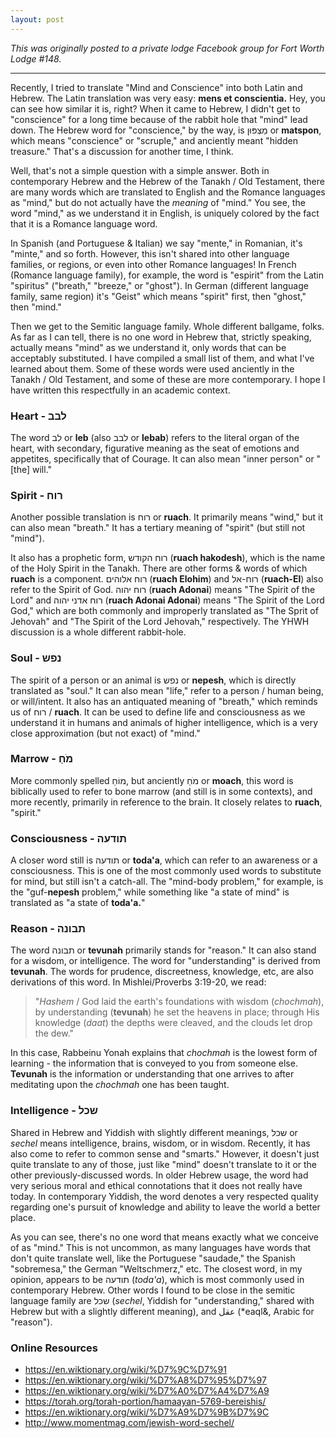 ```yaml
---
layout: post
---
```

*This was originally posted to a private lodge Facebook group for Fort Worth Lodge #148.*

* * *

Recently, I tried to translate "Mind and Conscience" into both Latin and Hebrew. The Latin translation was very easy: **mens et conscientia.** Hey, you can see how similar it is, right? When it came to Hebrew, I didn't get to "conscience" for a long time because of the rabbit hole that "mind" lead down. The Hebrew word for "conscience," by the way, is מַצְפּוּן or **matspon**, which means "conscience" or "scruple," and anciently meant "hidden treasure." That's a discussion for another time, I think.

Well, that's not a simple question with a simple answer. Both in contemporary Hebrew and the Hebrew of the Tanakh / Old Testament, there are many words which are translated to English and the Romance languages as "mind," but do not actually have the *meaning* of "mind." You see, the word "mind," as we understand it in English, is uniquely colored by the fact that it is a Romance language word.

In Spanish (and Portuguese & Italian) we say "mente," in Romanian, it's "minte," and so forth. However, this isn't shared into other language families, or regions, or even into other Romance languages! In French (Romance language family), for example, the word is "espirit" from the Latin "spiritus" ("breath," "breeze," or "ghost"). In German (different language family, same region) it's "Geist" which means "spirit" first, then "ghost," then "mind."

Then we get to the Semitic language family. Whole different ballgame, folks. As far as I can tell, there is no one word in Hebrew that, strictly speaking, actually means "mind" as we understand it, only words that can be acceptably substituted. I have compiled a small list of them, and what I've learned about them. Some of these words were used anciently in the Tanakh / Old Testament, and some of these are more contemporary. I hope I have written this respectfully in an academic context.

### Heart - לבב

The word לב or **leb** (also לבב or **lebab**) refers to the literal organ of the heart, with secondary, figurative meaning as the seat of emotions and appetites, specifically that of Courage. It can also mean "inner person" or "[the] will."

### Spirit - רוח

Another possible translation is רוח or **ruach**. It primarily means "wind," but it can also mean "breath." It has a tertiary meaning of "spirit" (but still not "mind").

It also has a prophetic form, רוח הקודש (**ruach hakodesh**), which is the name of the Holy Spirit in the Tanakh. There are other forms & words of which **ruach** is a component. רוח אלוהים (**ruach Elohim**) and רוח-אל (**ruach-El**) also refer to the Spirit of God. רוח יהוה (**ruach Adonai**) means "The Spirit of the Lord" and רוח אדני יהוה (**ruach Adonai Adonai**) means "The Spirit of the Lord God," which are both commonly and improperly translated as "The Sprit of Jehovah" and "The Spirit of the Lord Jehovah," respectively. The YHWH discussion is a whole different rabbit-hole.

### Soul - נפש

The spirit of a person or an animal is נפש or **nepesh**, which is directly translated as "soul." It can also mean "life," refer to a person / human being, or will/intent. It also has an antiquated meaning of "breath," which reminds us of רוח / **ruach**. It can be used to define life and consciousness as we understand it in humans and animals of higher intelligence, which is a very close approximation (but not exact) of "mind."

### Marrow - מֹחַ

More commonly spelled מוֹחַ, but anciently מֹחַ or **moach**, this word is biblically used to refer to bone marrow (and still is in some contexts), and more recently, primarily in reference to the brain. It closely relates to **ruach**, "spirit."

### Consciousness - תודעה

A closer word still is תודעה or **toda'a**, which can refer to an awareness or a consciousness. This is one of the most commonly used words to substitute for mind, but still isn't a catch-all. The "mind-body problem," for example, is the "guf-**nepesh** problem," while something like "a state of mind" is translated as "a state of **toda'a.**"

### Reason - תבונה

The word תבונה or **tevunah** primarily stands for "reason." It can also stand for a wisdom, or intelligence. The word for "understanding" is derived from **tevunah**. The words for prudence, discreetness, knowledge, etc, are also derivations of this word. In Mishlei/Proverbs 3:19-20, we read:

> "*Hashem* / God laid the earth's foundations with wisdom (*chochmah*), by understanding (**tevunah**) he set the heavens in place; through His knowledge (*daat*) the depths were cleaved, and the clouds let drop the dew."

In this case, Rabbeinu Yonah explains that *chochmah* is the lowest form of learning - the information that is conveyed to you from someone else. **Tevunah** is the information or understanding that one arrives to after meditating upon the *chochmah* one has been taught.

### Intelligence - שכל

Shared in Hebrew and Yiddish with slightly different meanings, שכל or *sechel* means intelligence, brains, wisdom, or in wisdom. Recently, it has also come to refer to common sense and "smarts." However, it doesn't just quite translate to any of those, just like "mind" doesn't translate to it or the other previously-discussed words. In older Hebrew usage, the word had very serious moral and ethical connotations that it does not really have today. In contemporary Yiddish, the word denotes a very respected quality regarding one's pursuit of knowledge and ability to leave the world a better place.

As you can see, there's no one word that means exactly what we conceive of as "mind." This is not uncommon, as many languages have words that don't quite translate well, like the Portuguese "saudade," the Spanish "sobremesa," the German "Weltschmerz," etc. The closest word, in my opinion, appears to be תודעה (*toda'a*), which is most commonly used in contemporary Hebrew. Other words I found to be close in the semitic language family are שכל (*sechel*, Yiddish for "understanding," shared with Hebrew but with a slightly different meaning), and عقل (*eaql&, Arabic for "reason").

### Online Resources

* https://en.wiktionary.org/wiki/%D7%9C%D7%91
* https://en.wiktionary.org/wiki/%D7%A8%D7%95%D7%97
* https://en.wiktionary.org/wiki/%D7%A0%D7%A4%D7%A9
* https://torah.org/torah-portion/hamaayan-5769-bereishis/
* https://en.wiktionary.org/wiki/%D7%A9%D7%9B%D7%9C
* http://www.momentmag.com/jewish-word-sechel/
